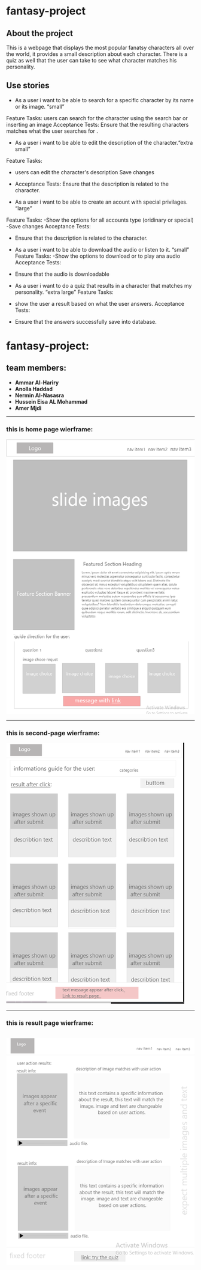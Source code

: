 
# fantasy-project

## About the project

This is a webpage that displays the most popular fanatsy characters all over the world,
it provides a small description about each character.
There is a quiz as well that the user can take to see what character matches his personality.

## Use stories 

- As a user i want to be able to search for a specific character by its name or its image. “small”

 Feature Tasks:
 users can search for the character using the search bar or inserting an image
 Acceptance Tests:
 Ensure that the resulting characters matches what the user searches for .

- As a user i want to be able to edit the description of the character.“extra small” 

 Feature Tasks:
 - users can edit the character's description 
 Save changes
 - Acceptance Tests:
 Ensure that the description is related to the character.


- As a user i want to be able to create an acount with special privilages. “large”

 Feature Tasks:
 -Show the options for all accounts type (oridinary or special)
 -Save changes
 Acceptance Tests:
 - Ensure that the description is related to the character.

- As a user i want to be able to download the audio or listen to it. “small”
 Feature Tasks:
 -Show the options to download or to play ana audio
 Acceptance Tests:
 - Ensure that the audio is downloadable 

- As a user i want to do a quiz that results in a character that matches my personality.  “extra large”
 Feature Tasks:
 - show the user a result based on what the user answers.
 Acceptance Tests:
 - Ensure that the answers successfully save into database.





# fantasy-project:
## team members:
- **Ammar Al-Hariry**
- **Anolla Haddad**
- **Nermin Al-Nasasra**
- **Hussein Eisa AL Mohammad**
- **Amer Mjdi**






------------------------------------------
### this is home page wierframe:
![home-wierframe](img/home-page.png)

------------------------------------------
### this is second-page wierframe:
![second-page-wierframe](img/page2.png)

------------------------------------------
### this is result page wierframe:
![result-wierframe](img/result-wierframe.png)
------------------------------------------

